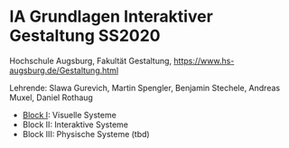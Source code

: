 # IA Grundlagen Interaktiver Gestaltung SS2020
Hochschule Augsburg, Fakultät Gestaltung, https://www.hs-augsburg.de/Gestaltung.html

Lehrende: Slawa Gurevich, Martin Spengler, Benjamin Stechele, Andreas Muxel, Daniel Rothaug

* [Block I](https://github.com/HybridThingsLab/course-interaction-design/tree/master/Block_I "Block I"): Visuelle Systeme
* Block II: Interaktive Systeme
* Block III: Physische Systeme (tbd)

